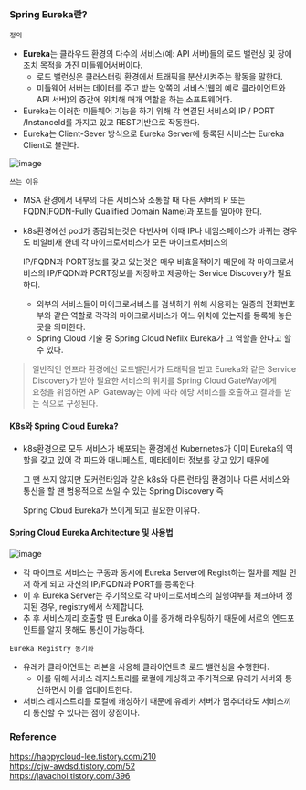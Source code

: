 ### Spring Eureka란?
`정의`
  - **Eureka**는 클라우드 환경의 다수의 서비스(예: API 서버)들의 로드 밸런싱 및 장애 조치 목적을 가진 미들웨어서버이다.
    - 로드 밸런싱은 클러스터링 환경에서 트래픽을 분산시켜주는 활동을 말한다.
    - 미들웨어 서버는 데이터를 주고 받는 양쪽의 서비스(웹의 예로 클라이언트와 API 서버)의 중간에 위치해 매개 역할을 하는 소프트웨어다.
  - Eureka는 이러한 미들웨어 기능을 하기 위해 각 연결된 서비스의 IP / PORT /InstanceId를 가지고 있고 REST기반으로 작동한다.
  - Eureka는 Client-Sever 방식으로 Eureka Server에 등록된 서비스는 Eureka Client로 불린다.

![image](https://github.com/alstjq8251/Cs-tech/assets/98382954/7b55789d-eebe-4345-8428-679d3d48d237)

`쓰는 이유`
  - MSA 환경에서 내부의 다른 서비스와 소통할 때 다른 서버의 P 또는 FQDN(FQDN-Fully Qualified Domain Name)과 포트를 알아야 한다.
  - k8s환경에선 pod가 증감되는것은 다반사며 이때 IP나 네임스페이스가 바뀌는 경우도 비일비재 한데 각 마이크로서비스가 모든 마이크로서비스의

    IP/FQDN과 PORT정보를 갖고 있는것은 매우 비효율적이기 때문에 각 마이크로서비스의 IP/FQDN과 PORT정보를 저장하고 제공하는 Service Discovery가 필요하다.

      - 외부의 서비스들이 마이크로서비스를 검색하기 위해 사용하는 일종의 전화번호부와 같은 역할로 각각의 마이크로서비스가 어느 위치에 있는지를 등록해 놓은 곳을 의미한다.
      - Spring Cloud 기술 중 Spring Cloud Nefilx Eureka가 그 역할을 한다고 할 수 있다.

> 일반적인 인프라 환경에선 로드밸런서가 트래픽을 받고 Eureka와 같은 Service Discovery가 받아 필요한 서비스의 위치를 Spring Cloud GateWay에게<br>
> 요청을 위임하면 API Gateway는 이에 따라 해당 서비스를 호출하고 결과를 받는 식으로 구성된다.

#### K8s와 Spring Cloud Eureka?
  - k8s환경으로 모두 서비스가 배포되는 환경에선 Kubernetes가 이미 Eureka의 역할을 갖고 있어 각 파드와 매니페스트, 메타데이터 정보를 갖고 있기 때문에

    그 땐 쓰지 않지만 도커런타임과 같은 k8s와 다른 런타임 환경이나 다른 서비스와 통신을 할 땐 범용적으로 쓰일 수 있는 Spring Discovery 즉

    Spring Cloud Eureka가 쓰이게 되고 필요한 이유다.

#### Spring Cloud Eureka Architecture 및 사용법

![image](https://github.com/alstjq8251/Cs-tech/assets/98382954/f815c03d-e288-4fa0-b825-c040a241f887)

- 각 마이크로 서비스는 구동과 동시에 Eureka Server에 Regist하는 절차를 제일 먼저 하게 되고 자신의 IP/FQDN과 PORT를 등록한다.
- 이 후 Eureka Server는 주기적으로 각 마이크로서비스의 실행여부를 체크하며 정지된 경우, registry에서 삭제합니다.
- 추 후 서비스끼리 호출할 땐 Eureka 이를 중개해 라우팅하기 때문에 서로의 엔드포인트를 알지 못해도 통신이 가능하다.

`Eureka Registry 동기화`
  - 유레카 클라이언트는 리본을 사용해 클라이언트측 로드 밸런싱을 수행한다.
    - 이를 위해 서비스 레지스트리를 로컬에 캐싱하고 주기적으로 유레카 서버와 통신하면서 이를 업데이트한다.
  - 서비스 레지스트리를 로컬에 캐싱하기 때문에 유레카 서버가 멈추더라도 서비스끼리 통신할 수 있다는 점이 장점이다.


### Reference
<https://happycloud-lee.tistory.com/210><br>
<https://cjw-awdsd.tistory.com/52><br>
<https://javachoi.tistory.com/396><br>

